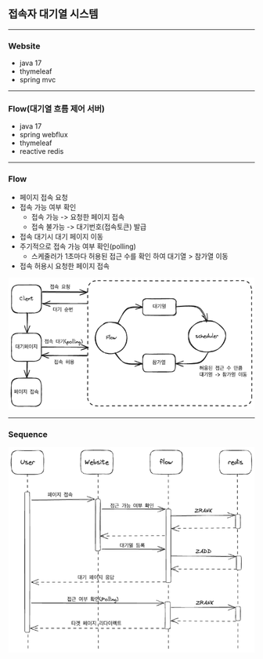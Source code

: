 ## 접속자 대기열 시스템

---

### Website
- java 17
- thymeleaf
- spring mvc

---

### Flow(대기열 흐름 제어 서버)
- java 17
- spring webflux
- thymeleaf
- reactive redis

---

### Flow
- 페이지 접속 요청
- 접속 가능 여부 확인
  - 접속 가능 -> 요청한 페이지 접속
  - 접속 불가능 -> 대기번호(접속토큰) 발급
- 접속 대기시 대기 페이지 이동
- 주기적으로 접속 가능 여부 확인(polling)
  - 스케줄러가 1초마다 허용된 접근 수를 확인 하여 대기열 > 참가열 이동
- 접속 허용시 요청한 페이지 접속

![flow.png](images/flow.png)

---

### Sequence
![sequence.png](images/sequence.png)
